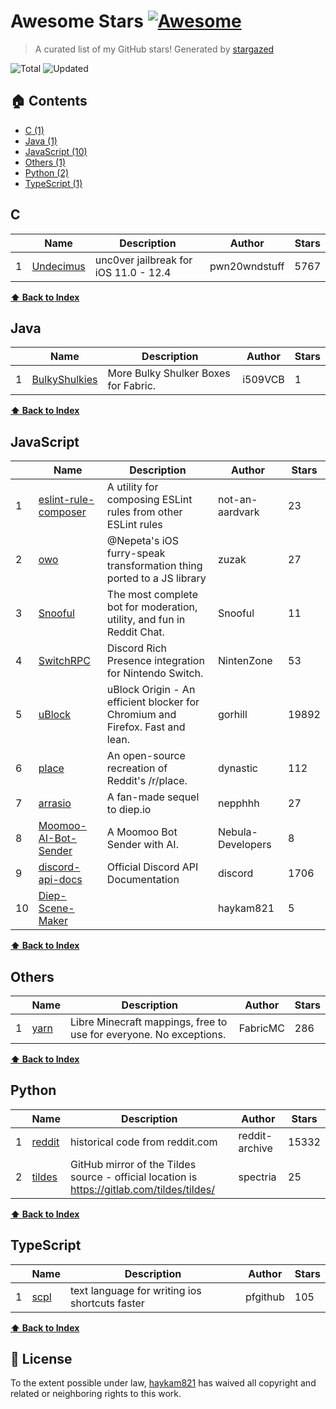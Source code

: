 # Awesome Stars [![Awesome](https://cdn.rawgit.com/sindresorhus/awesome/d7305f38d29fed78fa85652e3a63e154dd8e8829/media/badge.svg)](https://github.com/sindresorhus/awesome)

> A curated list of my GitHub stars! Generated by [stargazed](https://github.com/abhijithvijayan/stargazed)

![Total](https://img.shields.io/badge/Total-16-green.svg)
![Updated](https://img.shields.io/badge/Updated-4--4--2020-blue.svg)

## 🏠 Contents

- [C (1)](#c)
- [Java (1)](#java)
- [JavaScript (10)](#javascript)
- [Others (1)](#others)
- [Python (2)](#python)
- [TypeScript (1)](#typescript)

## C
|  | Name 	|  Description 	| Author  	|  Stars 	|
|---	|---	|---	|---	|---	|
| 1 |  [Undecimus](https://github.com/pwn20wndstuff/Undecimus) | unc0ver jailbreak for iOS 11.0 - 12.4 | pwn20wndstuff | 5767 |

**[⬆ Back to Index](#-contents)**

## Java
|  | Name 	|  Description 	| Author  	|  Stars 	|
|---	|---	|---	|---	|---	|
| 1 |  [BulkyShulkies](https://github.com/i509VCB/BulkyShulkies) | More Bulky Shulker Boxes for Fabric. | i509VCB | 1 |

**[⬆ Back to Index](#-contents)**

## JavaScript
|  | Name 	|  Description 	| Author  	|  Stars 	|
|---	|---	|---	|---	|---	|
| 1 |  [eslint-rule-composer](https://github.com/not-an-aardvark/eslint-rule-composer) | A utility for composing ESLint rules from other ESLint rules | not-an-aardvark | 23 |
| 2 |  [owo](https://github.com/zuzak/owo) | @Nepeta's iOS furry-speak transformation thing ported to a JS library | zuzak | 27 |
| 3 |  [Snooful](https://github.com/Snooful/Snooful) | The most complete bot for moderation, utility, and fun in Reddit Chat. | Snooful | 11 |
| 4 |  [SwitchRPC](https://github.com/NintenZone/SwitchRPC) | Discord Rich Presence integration for Nintendo Switch. | NintenZone | 53 |
| 5 |  [uBlock](https://github.com/gorhill/uBlock) | uBlock Origin - An efficient blocker for Chromium and Firefox. Fast and lean. | gorhill | 19892 |
| 6 |  [place](https://github.com/dynastic/place) | An open-source recreation of Reddit's /r/place. | dynastic | 112 |
| 7 |  [arrasio](https://github.com/nepphhh/arrasio) | A fan-made sequel to diep.io | nepphhh | 27 |
| 8 |  [Moomoo-AI-Bot-Sender](https://github.com/Nebula-Developers/Moomoo-AI-Bot-Sender) | A Moomoo Bot Sender with AI. | Nebula-Developers | 8 |
| 9 |  [discord-api-docs](https://github.com/discord/discord-api-docs) | Official Discord API Documentation | discord | 1706 |
| 10 |  [Diep-Scene-Maker](https://github.com/haykam821/Diep-Scene-Maker) |  | haykam821 | 5 |

**[⬆ Back to Index](#-contents)**

## Others
|  | Name 	|  Description 	| Author  	|  Stars 	|
|---	|---	|---	|---	|---	|
| 1 |  [yarn](https://github.com/FabricMC/yarn) | Libre Minecraft mappings, free to use for everyone. No exceptions. | FabricMC | 286 |

**[⬆ Back to Index](#-contents)**

## Python
|  | Name 	|  Description 	| Author  	|  Stars 	|
|---	|---	|---	|---	|---	|
| 1 |  [reddit](https://github.com/reddit-archive/reddit) | historical code from reddit.com | reddit-archive | 15332 |
| 2 |  [tildes](https://github.com/spectria/tildes) | GitHub mirror of the Tildes source - official location is https://gitlab.com/tildes/tildes/ | spectria | 25 |

**[⬆ Back to Index](#-contents)**

## TypeScript
|  | Name 	|  Description 	| Author  	|  Stars 	|
|---	|---	|---	|---	|---	|
| 1 |  [scpl](https://github.com/pfgithub/scpl) | text language for writing ios shortcuts faster | pfgithub | 105 |

**[⬆ Back to Index](#-contents)**

## 📝 License

To the extent possible under law, [haykam821](https://github.com/haykam821) has waived all copyright and related or neighboring rights to this work.

